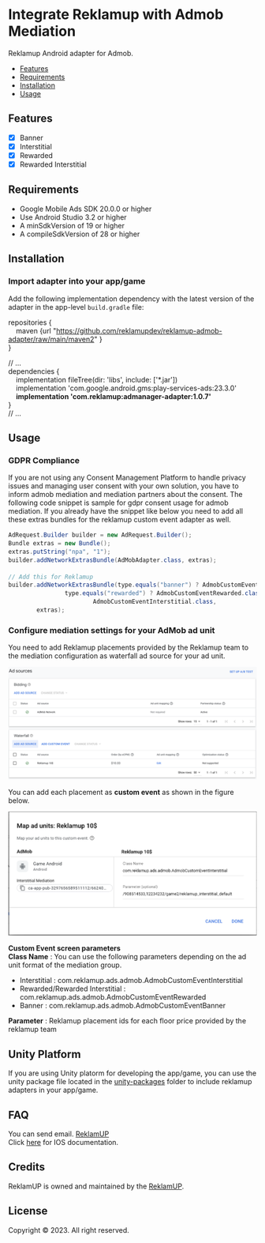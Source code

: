 
# Integrate Reklamup with Admob Mediation

Reklamup Android adapter for Admob.

- [Features](#features)
- [Requirements](#requirements)
- [Installation](#installation)
- [Usage](#usage)

## Features

- [x] Banner
- [x] Interstitial
- [x] Rewarded
- [x] Rewarded Interstitial

## Requirements

- Google Mobile Ads SDK 20.0.0 or higher
- Use Android Studio 3.2 or higher
- A minSdkVersion of 19 or higher
- A compileSdkVersion of 28 or higher

## Installation
### Import adapter into your app/game

Add the following implementation dependency with the latest version of the adapter in the app-level  `build.gradle`  file:

repositories {<br /> 
&nbsp;&nbsp;&nbsp;&nbsp;maven {url "https://github.com/reklamupdev/reklamup-admob-adapter/raw/main/maven2" }<br />
}  
  
// ...<br />
dependencies {<br />
&nbsp;&nbsp;&nbsp;&nbsp;implementation fileTree(dir:  'libs', include:  ['*.jar'])<br />
&nbsp;&nbsp;&nbsp;&nbsp;implementation 'com.google.android.gms:play-services-ads:23.3.0'<br />
&nbsp;&nbsp;&nbsp;&nbsp;**implementation 'com.reklamup:admanager-adapter:1.0.7'**<br /> 
}<br />
// ...

## Usage
### GDPR Compliance<br />
If you are not using any Consent Management Platform to handle privacy issues and managing user consent with your own solution, you have to inform admob mediation and mediation partners about the consent. The following code snippet is sample for gdpr consent usage for admob mediation. If you already have the snippet like below you need to add all these extras bundles for the reklamup custom event adapter as well.
        
```java
AdRequest.Builder builder = new AdRequest.Builder();
Bundle extras = new Bundle();
extras.putString("npa", "1");
builder.addNetworkExtrasBundle(AdMobAdapter.class, extras);

// Add this for Reklamup
builder.addNetworkExtrasBundle(type.equals("banner") ? AdmobCustomEventBanner.class :
                type.equals("rewarded") ? AdmobCustomEventRewarded.class :
                        AdmobCustomEventInterstitial.class,
        extras);

```
### Configure mediation settings for your AdMob ad unit
You need to add Reklamup placements provided by the Reklamup team to the mediation configuration as waterfall ad source for your ad unit.

![enter image description here](https://github.com/reklamupdev/reklamup-admob-adapter/raw/main/assets/waterfall_ad_source.png)

You can add each placement as **custom event**  as shown in the figure below.

![enter image description here](https://github.com/reklamupdev/reklamup-admob-adapter/raw/main/assets/custom_event.png)

**Custom Event screen parameters**<br />
**Class Name** : You can use the following parameters depending on the ad unit format of the mediation group.

* Interstitial : com.reklamup.ads.admob.AdmobCustomEventInterstitial
* Rewarded/Rewarded Interstitial : com.reklamup.ads.admob.AdmobCustomEventRewarded
* Banner : com.reklamup.ads.admob.AdmobCustomEventBanner

**Parameter** : Reklamup placement ids for each floor price provided by the reklamup team

## Unity Platform

If you are using Unity platorm for developing the app/game, you can use the unity package file located in the <a href="https://github.com/reklamupdev/reklamup-admob-adapter/tree/main/unity_packages">unity-packages</a> folder to include reklamup adapters in your app/game.<br/>


## FAQ

You can send email. [ReklamUP](mailto:dev@reklamup.com?subject=Reklamup%20Admob%20Adapter%20Android)<br/>
Click <a href="https://github.com/reklamupdev/reklamup-admob-adapter.ios">here</a> for IOS documentation.

## Credits

ReklamUP is owned and maintained by the [ReklamUP](http://reklamup.com).

## License

Copyright © 2023. All right reserved.
